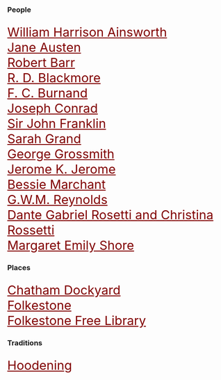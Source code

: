 <style>
    .clearfix::after {content: ""; clear: both; display: table;}
    .thumb {float:left; margin:0 18px 0 6px; width:100%; width:100%; max-width:150px; box-shadow: 0 4px 8px 0 rgba(0, 0, 0, 0.2), 0 6px 20px 0 rgba(0, 0, 0, 0.19); border:1px solid #aaa; margin-bottom: 24px;}
    p {font-size: 1.5rem;}
    a {color: #800000 !important; font-size: 1.2em;}
</style>

<param ve-config title="19th Century Kent">

### People

[William Harrison Ainsworth](19c-ainsworth.biography)  
[Jane Austen](19c-austen-biography)  
[Robert Barr](19c-barr-biography)  
[R. D. Blackmore](19c-blackmore-biography)  
[F. C. Burnand](19c-burnand-biography)  
[Joseph Conrad](19c-conrad-biography)   
[Sir John Franklin](19c-franklin-biography)  
[Sarah Grand](19c-grand-biography)   
[George Grossmith](19c-grossmith-biography)  
[Jerome K. Jerome](19c-jerome-biography)   
[Bessie Marchant](19c-marchantb-biography)  
[G.W.M. Reynolds](19c-reynoldsgwm-biography)  
[Dante Gabriel Rosetti and Christina Rossetti](19c-rossetti-biography)  
[Margaret Emily Shore](19c-shore.biography)  

### Places

[Chatham Dockyard](19c-chatham-dockyard)  
[Folkestone](19c-folkestone)   
[Folkestone Free Library](19c-folkestone-free-library)  

### Traditions

[Hoodening](19c-hoodening)

